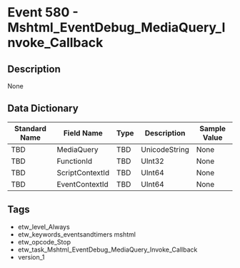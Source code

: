 # Event 580 - Mshtml_EventDebug_MediaQuery_Invoke_Callback

## Description
None

## Data Dictionary
|Standard Name|Field Name|Type|Description|Sample Value|
|---|---|---|---|---|
|TBD|MediaQuery|TBD|UnicodeString|None|None|
|TBD|FunctionId|TBD|UInt32|None|None|
|TBD|ScriptContextId|TBD|UInt64|None|None|
|TBD|EventContextId|TBD|UInt64|None|None|

## Tags
* etw_level_Always
* etw_keywords_eventsandtimers mshtml
* etw_opcode_Stop
* etw_task_Mshtml_EventDebug_MediaQuery_Invoke_Callback
* version_1